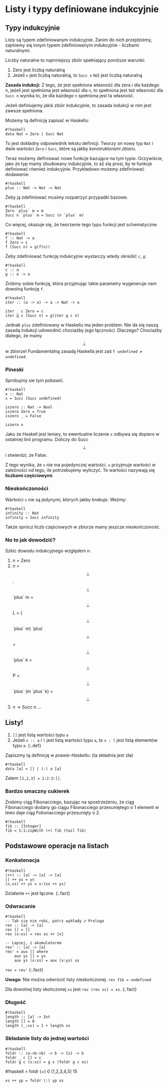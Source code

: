 # Listy i typy definiowane indukcyjnie

## Typy indukcyjnie

Listy są typem zdefiniowanym indukcyjnie. Zanim do nich przejdziemy, zajmiemy się innym typem zdefiniowanym indukcyjnie - liczbami naturalnymi.

<div class="def" markdown="1">
Liczby naturalne to najmniejszy zbiór spełniający poniższe warunki:

1. Zero jest liczbą naturalną
2. Jeżeli `n` jest liczbą naturalną, to `Succ n` też jest liczbą naturalną
</div>

**Zasada indukcji:** Z tego, że jest spełniona własność dla zera i dla każdego n, jeżeli jest spełniona jest własność dla `n`, to spełniona jest też własność dla `Succ n` wynika to, że dla każdego `n` spełniona jest ta własność.

Jeżeli definiujemy jakiś zbiór indukcyjnie, to zasada indukcji w nim jest zawsze spełniona.

Możemy tą definicję zapisać w Haskellu:

    #!haskell
    data Nat = Zero | Succ Nat

To jest dokładny odpowiednik tekstu definicji. Tworzy on nowy typ `Nat` i dwie wartości `Zero` i `Succ`, które są jakby _konstruktorami zbioru_.

Teraz możemy definiować nowe funkcje bazujące na tym typie. Oczywiście, jako że typ mamy zbudowany indukcyjnie, to aż się prosi, by te funkcje definiować również indukcyjnie. Przykładowo możemy zdefiniować dodawanie:

    #!haskell
    plus :: Nat -> Nat -> Nat

Żeby ją zdefiniować musimy rozpatrzyć przypadki bazowe.

    #!haskell
    Zero `plus` m = m
    Succ n `plus` m = Succ (n `plus` m)

Co więcej, okazuje się, że tworzenie tego typu funkcji jest schematyczne.

    #!haskell
    f :: Nat -> a
    f Zero = c
    f (Succ n) = g(f(n))

Żeby zdefiniować funkcję indukcyjnie wystarczy wtedy określić `c`, `g`:

    #!haskell
    c :: a
    g :: a -> a

Zróbmy sobie funkcję, która przyjmując takie parametry wygeneruje nam dowolną funkcję `f`.

    #!haskell
    iter :: (a -> a) -> a -> Nat -> a

    iter _ c Zero = c
    iter g c (Succ n) = g(iter g c n)

Jednak `plus` zdefiniowany w Haskellu ma jeden problem. Nie da się naszą zasadą indukcji udowodnić chociażby jego łączności. Dlaczego? Chociażby dlatego, że mamy $$\perp$$ w zbiorze! Fundamentalną zasadą Haskella jest zaś `f undefined ≠ undefined`.

### Pineski

Spróbujmy sie tym pobawić.

    #!haskell
    x :: Nat
    x = Succ (Succ undefined)

    iszero :: Nat -> Bool
    iszero Zero = True
    iszero _ = False

    iszero x

Jako że Haskell jest leniwy, to ewentualne liczenie `x` odbywa się dopiero w ostatniej linii programu. Doliczy do Succ $$\perp$$ i stwierdzi, że False.

Z tego wynika, że `x` nie ma pojedynczej wartości. `x` przyjmuje wartości w zależności od tego, ile potrzebujemy wyliczyć. Te wartości nazywają się **liczbami częściowymi**.

### Nieskończoności

Wartości `x` nie są jedynymi, których jakby _brakuje_. Weźmy:

    #!haskell
    infinity :: Nat
    infinity = Succ infinity

Także oprócz liczb częściowych w zbiorze mamy jeszcze nieskończoność.

### No to jak dowodzić?

Szkic dowodu indukcyjnego względem n.

1. n = Zero
2. n = $$\perp$$.
   $$\perp$$ \`plus\` m = $$\perp$$
   L = ($$\perp$$ \`plus\` m) \`plus\` $$\perp$$ = $$\perp$$ \`plus\` k = $$\perp$$
   P = $$\perp$$ \`plus\` (m \`plus\` k) = $$\perp$$
3. n -> Succ n
   ...

## Listy!

1. `[]` jest listą wartości typu `a`
2. Jeżeli `x :: a` i `l` jest listą wartości typu `a`, to `x : l` jest listą elementów typu `a`.
{:.def}

Zapiszmy tą definicję w _prawie-Haskellu_: (ta składnia jest zła)

    #!haskell
    data [a] = [] | (:) a [a]

Zatem `[1,2,3] = 1:2:3:[]`.

### Bardzo smaczny cukierek

Zrobimy ciąg Fibonacciego, bazując na spostrzeżeniu, że ciąg Fibonacciego dodany go ciągu Fibonacciego przesuniętego o 1 element w lewo daje ciąg Fobonacciego przesunięty o 2.

    #!haskell
    fib :: [Integer]
    fib = 1:1:zipWith (+) fib (tail fib)

## Podstawowe operacje na listach

### Konkatenacja

    #!haskell
    (++) :: [a] -> [a] -> [a]
    [] ++ ys = ys
    (x,xs) ++ ys = x:(xs ++ ys)

Działanie `++` jest łączne.
{:.fact}

### Odwracanie

    #!haskell
    -- Tak sie nie robi, patrz wykłady z Prologa
    rev :: [a] -> [a]
    rev [] = []
    rev (x:xs) = rev xs ++ [x]

    -- Lepiej, z akumulatorem
    rev' :: [a] -> [a]
    rev' = aux [] where
        aux ys [] = ys
        aux ys (x:xs) = aux (x:ys) xs

`rev = rev'`
{:.fact}

**Uwaga:** Nie można odwrócić listy nieskończonej. `rev fib = undefined`

Dla dowolnej listy skończonej `xs` jest `rev (rev xs) = xs`.
{:.fact}

### Długość

    #!haskell
    length :: [a] -> Int
    length [] = 0
    length (_:xs) = 1 + length xs

### Składanie listy do jednej wartości

    #!haskell
    foldr :: (a->b->b) -> b -> [x] -> b
    foldr _ c [] = c
    foldr g c (x:xs) = g x (foldr g c xs)

<div class="example" markdown="1">
    #!haskell
    > foldr (+) 0 [1,2,3,4,5]
    15

    xs ++ yp = foldr (:) yp xs
</div>